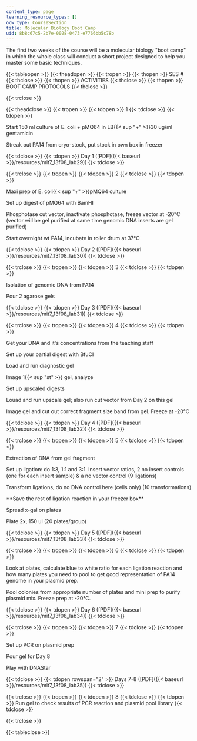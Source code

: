 ```yaml
---
content_type: page
learning_resource_types: []
ocw_type: CourseSection
title: Molecular Biology Boot Camp
uid: 8b8c67c5-2b7e-0028-0473-e7766bb5c78b
---
```


The first two weeks of the course will be a molecular biology "boot camp" in which the whole class will conduct a short project designed to help you master some basic techniques.

{{< tableopen >}}
{{< theadopen >}}
{{< tropen >}}
{{< thopen >}}
SES #
{{< thclose >}}
{{< thopen >}}
ACTIVITIES
{{< thclose >}}
{{< thopen >}}
BOOT CAMP PROTOCOLS
{{< thclose >}}

{{< trclose >}}

{{< theadclose >}}
{{< tropen >}}
{{< tdopen >}}
1
{{< tdclose >}}
{{< tdopen >}}


Start 150 ml culture of E. coli + pMQ64 in LB{{< sup "+" >}}30 ug/ml gentamicin

Streak out PA14 from cryo-stock, put stock in own box in freezer


{{< tdclose >}}
{{< tdopen >}}
Day 1 ([PDF]({{< baseurl >}}/resources/mit7_13f08_lab29))
{{< tdclose >}}

{{< trclose >}}
{{< tropen >}}
{{< tdopen >}}
2
{{< tdclose >}}
{{< tdopen >}}


Maxi prep of E. coli{{< sup "+" >}}pMQ64 culture

Set up digest of pMQ64 with BamHI

Phosphotase cut vector, inactivate phosphotase, freeze vector at -20°C (vector will be gel purified at same time genomic DNA inserts are gel purified)

Start overnight wt PA14, incubate in roller drum at 37°C


{{< tdclose >}}
{{< tdopen >}}
Day 2 ([PDF]({{< baseurl >}}/resources/mit7_13f08_lab30))
{{< tdclose >}}

{{< trclose >}}
{{< tropen >}}
{{< tdopen >}}
3
{{< tdclose >}}
{{< tdopen >}}


Isolation of genomic DNA from PA14

Pour 2 agarose gels


{{< tdclose >}}
{{< tdopen >}}
Day 3 ([PDF]({{< baseurl >}}/resources/mit7_13f08_lab31))
{{< tdclose >}}

{{< trclose >}}
{{< tropen >}}
{{< tdopen >}}
4
{{< tdclose >}}
{{< tdopen >}}


Get your DNA and it's concentrations from the teaching staff

Set up your partial digest with BfuCI

Load and run diagnostic gel

Image 1{{< sup "st" >}} gel, analyze

Set up upscaled digests

Louad and run upscale gel; also run cut vector from Day 2 on this gel

Image gel and cut out correct fragment size band from gel. Freeze at -20°C


{{< tdclose >}}
{{< tdopen >}}
Day 4 ([PDF]({{< baseurl >}}/resources/mit7_13f08_lab32))
{{< tdclose >}}

{{< trclose >}}
{{< tropen >}}
{{< tdopen >}}
5
{{< tdclose >}}
{{< tdopen >}}


Extraction of DNA from gel fragment

Set up ligation: do 1:3, 1:1 and 3:1. Insert vector ratios, 2 no insert controls (one for each insert sample) & a no vector control (9 ligations)

Transform ligations, do no DNA control here (cells only) (10 transformations)

\*\*Save the rest of ligation reaction in your freezer box\*\*

Spread x-gal on plates

Plate 2x, 150 ul (20 plates/group)


{{< tdclose >}}
{{< tdopen >}}
Day 5 ([PDF]({{< baseurl >}}/resources/mit7_13f08_lab33))
{{< tdclose >}}

{{< trclose >}}
{{< tropen >}}
{{< tdopen >}}
6
{{< tdclose >}}
{{< tdopen >}}


Look at plates, calculate blue to white ratio for each ligation reaction and how many plates you need to pool to get good representation of PA14 genome in your plasmid prep.

Pool colonies from appropriate number of plates and mini prep to purify plasmid mix. Freeze prep at -20°C.


{{< tdclose >}}
{{< tdopen >}}
Day 6 ([PDF]({{< baseurl >}}/resources/mit7_13f08_lab34))
{{< tdclose >}}

{{< trclose >}}
{{< tropen >}}
{{< tdopen >}}
7
{{< tdclose >}}
{{< tdopen >}}


Set up PCR on plasmid prep

Pour gel for Day 8

Play with DNAStar


{{< tdclose >}}
{{< tdopen rowspan="2" >}}
Days 7-8 ([PDF]({{< baseurl >}}/resources/mit7_13f08_lab35))
{{< tdclose >}}

{{< trclose >}}
{{< tropen >}}
{{< tdopen >}}
8
{{< tdclose >}}
{{< tdopen >}}
Run gel to check results of PCR reaction and plasmid pool library
{{< tdclose >}}

{{< trclose >}}

{{< tableclose >}}